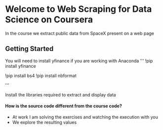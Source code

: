# Welcome to Web Scraping for Data Science on Coursera
In the course we extract public data from SpaceX present on a web page
## Getting Started 
You will need to install yfinance if you are working with Anaconda
 '''
 !pip install yfinance 

 !pip install bs4
!pip install nbformat 
 
 '''

Install the libraries required to extract and display data

#### How is the source code different from the course code?
- At work I am solving the exercises and watching the execution with you
- We explore the resulting values
